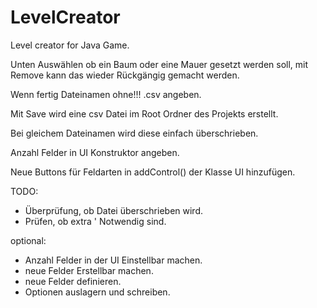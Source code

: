 # LevelCreator
Level creator for Java Game.

Unten Auswählen ob ein Baum oder eine Mauer gesetzt werden soll, mit Remove kann das wieder Rückgängig gemacht werden.

Wenn fertig Dateinamen ohne!!! .csv angeben.

Mit Save wird eine csv Datei im Root Ordner des Projekts erstellt.

Bei gleichem Dateinamen wird diese einfach überschrieben.

Anzahl Felder in UI Konstruktor angeben.

Neue Buttons für Feldarten in addControl() der Klasse UI hinzufügen.


TODO:
- Überprüfung, ob Datei überschrieben wird.
- Prüfen, ob extra ' Notwendig sind.

 optional:
- Anzahl Felder in der UI Einstellbar machen.
- neue Felder Erstellbar machen.
- neue Felder definieren.
- Optionen auslagern und schreiben.




